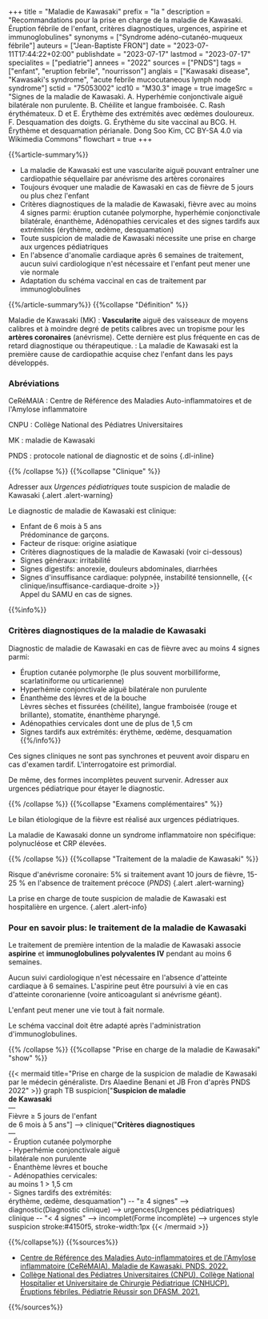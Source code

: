 +++
title = "Maladie de Kawasaki"
prefix = "la "
description = "Recommandations pour la prise en charge de la maladie de Kawasaki. Éruption fébrile de l'enfant, critères diagnostiques, urgences, aspirine et immunoglobulines"
synonyms = ["Syndrome adéno-cutanéo-muqueux fébrile"]
auteurs = ["Jean-Baptiste FRON"]
date = "2023-07-11T17:44:22+02:00"
publishdate = "2023-07-17"
lastmod = "2023-07-17"
specialites = ["pediatrie"]
annees = "2022"
sources = ["PNDS"]
tags = ["enfant", "eruption febrile", "nourrisson"]
anglais = ["Kawasaki disease", "Kawasaki's syndrome", "acute febrile mucocutaneous lymph node syndrome"]
sctid = "75053002"
icd10 = "M30.3"
image = true
imageSrc = "Signes de la maladie de Kawasaki. A. Hyperhémie conjonctivale aiguë bilatérale non purulente. B. Chéilite et langue framboisée. C. Rash érythémateux. D et E. Érythème des extrémités avec œdèmes douloureux. F. Desquamation des doigts. G. Érythème du site vaccinal au BCG. H. Érythème et desquamation périanale. Dong Soo Kim, CC BY-SA 4.0 via Wikimedia Commons"
flowchart = true
+++

{{%article-summary%}}

- La maladie de Kawasaki est une vascularite aiguë pouvant entraîner une cardiopathie séquellaire par anévrisme des artères coronaires
- Toujours évoquer une maladie de Kawasaki en cas de fièvre de 5 jours ou plus chez l'enfant
- Critères diagnostiques de la maladie de Kawasaki, fièvre avec au moins 4 signes parmi: éruption cutanée polymorphe, hyperhémie conjonctivale bilatérale, énanthème, Adénopathies cervicales et des signes tardifs aux extrémités (érythème, œdème, desquamation)
- Toute suspicion de maladie de Kawasaki nécessite une prise en charge aux urgences pédiatriques
- En l'absence d'anomalie cardiaque après 6 semaines de traitement, aucun suivi cardiologique n'est nécessaire et l'enfant peut mener une vie normale
- Adaptation du schéma vaccinal en cas de traitement par immunoglobulines

{{%/article-summary%}}
{{%collapse "Définition" %}}

Maladie de Kawasaki (MK)
: **Vascularite** aiguë des vaisseaux de moyens calibres et à moindre degré de petits calibres avec un tropisme pour les **artères coronaires** (anévrisme). Cette dernière est plus fréquente en cas de retard diagnostique ou thérapeutique.
: La maladie de Kawasaki est la première cause de cardiopathie acquise chez l'enfant dans les pays développés.

### Abréviations

CeRéMAIA
: Centre de Référence des Maladies Auto-inflammatoires et de l'Amylose inflammatoire

CNPU
: Collège National des Pédiatres Universitaires

MK
: maladie de Kawasaki

PNDS
: protocole national de diagnostic et de soins
{.dl-inline}

{{% /collapse %}}
{{%collapse "Clinique" %}}

Adresser aux *Urgences pédiatriques* toute suspicion de maladie de Kawasaki
{.alert .alert-warning}

Le diagnostic de maladie de Kawasaki est clinique:

- Enfant de 6 mois à 5 ans  
  Prédominance de garçons.
- Facteur de risque: origine asiatique
- Critères diagnostiques de la maladie de Kawasaki (voir ci-dessous)
- Signes généraux: irritabilité
- Signes digestifs: anorexie, douleurs abdominales, diarrhées
- Signes d'insuffisance cardiaque: polypnée, instabilité tensionnelle, {{< clinique/insuffisance-cardiaque-droite >}}  
  Appel du SAMU en cas de signes.

{{%info%}}

### Critères diagnostiques de la maladie de Kawasaki

Diagnostic de maladie de Kawasaki en cas de fièvre avec au moins 4 signes parmi:

- Éruption cutanée polymorphe (le plus souvent morbilliforme, scarlatiniforme ou urticarienne)
- Hyperhémie conjonctivale aiguë bilatérale non purulente
- Énanthème des lèvres et de la bouche  
  Lèvres sèches et fissurées (chéilite), langue framboisée (rouge et brillante), stomatite, énanthème pharyngé.
- Adénopathies cervicales dont une de plus de 1,5 cm
- Signes tardifs aux extrémités: érythème, œdème, desquamation
{{%/info%}}

Ces signes cliniques ne sont pas synchrones et peuvent avoir disparu en cas d'examen tardif. L'interrogatoire est primordial.

De même, des formes incomplètes peuvent survenir. Adresser aux urgences pédiatrique pour étayer le diagnostic.

{{% /collapse %}}
{{%collapse "Examens complémentaires" %}}

Le bilan étiologique de la fièvre est réalisé aux urgences pédiatriques.

La maladie de Kawasaki donne un syndrome inflammatoire non spécifique: polynucléose et CRP élevées.

{{% /collapse %}}
{{%collapse "Traitement de la maladie de Kawasaki" %}}

Risque d'anévrisme coronaire: 5% si traitement avant 10 jours de fièvre, 15-25 % en l'absence de traitement précoce (*PNDS*)
{.alert .alert-warning}

La prise en charge de toute suspicion de maladie de Kawasaki est hospitalière en urgence.
{.alert .alert-info}

### Pour en savoir plus: le traitement de la maladie de Kawasaki

Le traitement de première intention de la maladie de Kawasaki associe **aspirine** et **immunoglobulines polyvalentes IV** pendant au moins 6 semaines.

Aucun suivi cardiologique n'est nécessaire en l'absence d'atteinte cardiaque à 6 semaines. L'aspirine peut être poursuivi à vie en cas d'atteinte coronarienne (voire anticoagulant si anévrisme géant).

L'enfant peut mener une vie tout à fait normale.

Le schéma vaccinal doit être adapté après l'administration d'immunoglobulines.

{{% /collapse %}}
{{%collapse "Prise en charge de la maladie de Kawasaki" "show" %}}

{{< mermaid title="Prise en charge de la suspicion de maladie de Kawasaki par le médecin généraliste. Drs Alaedine Benani et JB Fron d'après PNDS 2022" >}}
graph TB
  suspicion["<b>Suspicion de maladie<br>de Kawasaki</b><br>—<br>Fièvre ≥ 5 jours de l'enfant<br>de 6 mois à 5 ans"] --> clinique("<b>Critères diagnostiques</b><br>—<br>- Éruption cutanée polymorphe<br>- Hyperhémie conjonctivale aiguë<br>bilatérale non purulente<br>- Énanthème lèvres et bouche<br>- Adénopathies cervicales:<br> au moins 1 &gt; 1,5 cm<br>- Signes tardifs des extrémités:<br>érythème, œdème, desquamation") -- "≥ 4 signes" --> diagnostic(Diagnostic clinique) --> urgences(Urgences pédiatriques)
    clinique -- "&lt; 4 signes" --> incomplet(Forme incomplète) --> urgences
  style suspicion stroke:#4150f5, stroke-width:1px
{{< /mermaid >}}

{{%/collapse%}}
{{%sources%}}

- [Centre de Référence des Maladies Auto-inflammatoires et de l'Amylose inflammatoire (CeRéMAIA). Maladie de Kawasaki. PNDS. 2022.](https://www.has-sante.fr/jcms/p_3363015/fr/maladie-de-kawasaki)
- [Collège National des Pédiatres Universitaires (CNPU), Collège National Hospitalier et Universitaire de Chirurgie Pédiatrique (CNHUCP). Éruptions fébriles. Pédiatrie Réussir son DFASM. 2021.](https://www.pedia-univ.fr/deuxieme-cycle/referentiel/infectiologie/eruptions-febriles)

{{%/sources%}}
